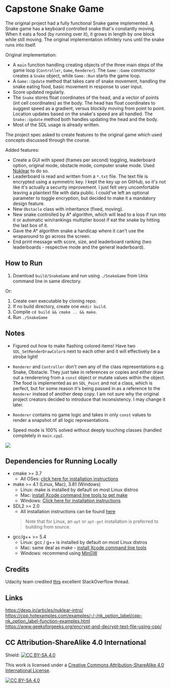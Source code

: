 # Capstone Snake Game

The original project had a fully functional Snake game implemented. A Snake game has a keyboard controlled snake that's constantly moving.
When it eats a food (by running over it), it grows in length by one block while still moving. The original implementation infinitely runs until the snake runs into itself.

Original implementation:
- A `main` function handling creating objects of the three main steps of the game loop (`Controller`, `Game`, `Renderer`). The `Game::Game` constructor creates a `Snake` object, while `Game::Run` starts the game loop.
- A `Game::Update` method that takes care of snake movement, handling the snake eating food, basic movement in response to user input.
- Score updated regularly.
- The `Snake` stores float coordinates of the head, and a vector of points (int cell coordinates) as the body. The head has float
coordinates to suggest speed as a gradient, versus blockily moving from point to point. Location updates based on the snake's speed
are all handled. The `Snake::Update` method both handles updating the head and the body.
- Most of the SDL usage is already written.

The project spec asked to create features to the original game which used concepts discussed through the course. 

Added features:
- Create a GUI with speed (frames per second) toggling, leaderboard option, original mode, obstacle mode, computer snake mode. Used [Nuklear](https://github.com/Immediate-Mode-UI/Nuklear/) to do so.
- Leaderboard is read and written from a `*.txt` file. The text file is encrypted using a symmetric key. I kept the key up on GitHub,
so it's not like it's actually a security improvement. I just felt very uncomfortable leaving a plaintext file with data public. I could've
left an optional parameter to toggle encryption, but decided to make it a mandatory design feature.
- New `Obstacle` class with inheritance (fixed, moving).
- New snake controlled by A* algorithm, which will lead to a loss if run into it or
automatic win/rankings multiplier boost if eat the snake by hitting the last box of it.
- Gave the A* algorithm snake a handicap where it can't use the wraparound to go across the screen.
- End print message with score, size, and leaderboard ranking (two leaderboards - respective mode and the general leaderboard).

## How to Run

1. Download `build/SnakeGame` and run using `./SnakeGame` from Unix command line in same directory.

Or:

1. Create own executable by cloning repo.
2. If no build directory, create one `mkdir build`.
3. Compile `cd build && cmake .. && make`.
4. Run `./SnakeGame`

## Notes

- Figured out how to make flashing colored items! Have two `SDL_SetRenderDrawColor`s next to each other and it will effectively be a strobe light!

- `Renderer` and `Controller` don't own any of the class representations e.g. Snake, Obstacle. They just take in references or 
copies and either draw out a renderering from a `const` object or mutate values within the object. The food is 
implemented as an `SDL_Point` and not a class, which is perfect, but for some reason it's being passed in as a reference to 
the `Renderer` instead of another deep copy. I am not sure why the original project creators decided to introduce
that inconsistency. I may change it later.
- `Renderer` contains no game logic and takes in only `const` values to render a snapshot of all logic representations.
- Speed mode is 100% solved without deeply touching classes (handled completely in `main.cpp`).

<img src="snake_game.gif"/>

## Dependencies for Running Locally
* cmake >= 3.7
  * All OSes: [click here for installation instructions](https://cmake.org/install/)
* make >= 4.1 (Linux, Mac), 3.81 (Windows)
  * Linux: make is installed by default on most Linux distros
  * Mac: [install Xcode command line tools to get make](https://developer.apple.com/xcode/features/)
  * Windows: [Click here for installation instructions](http://gnuwin32.sourceforge.net/packages/make.htm)
* SDL2 >= 2.0
  * All installation instructions can be found [here](https://wiki.libsdl.org/Installation)
  >Note that for Linux, an `apt` or `apt-get` installation is preferred to building from source. 
* gcc/g++ >= 5.4
  * Linux: gcc / g++ is installed by default on most Linux distros
  * Mac: same deal as make - [install Xcode command line tools](https://developer.apple.com/xcode/features/)
  * Windows: recommend using [MinGW](http://www.mingw.org/)


## Credits

Udacity team credited [this](https://codereview.stackexchange.com/questions/212296/snake-game-in-c-with-sdl) excellent StackOverflow thread.

## Links

https://dexp.in/articles/nuklear-intro/
https://cpp.hotexamples.com/examples/-/-/nk_option_label/cpp-nk_option_label-function-examples.html
https://www.geeksforgeeks.org/encrypt-and-decrypt-text-file-using-cpp/

## CC Attribution-ShareAlike 4.0 International


Shield: [![CC BY-SA 4.0][cc-by-sa-shield]][cc-by-sa]

This work is licensed under a
[Creative Commons Attribution-ShareAlike 4.0 International License][cc-by-sa].

[![CC BY-SA 4.0][cc-by-sa-image]][cc-by-sa]

[cc-by-sa]: http://creativecommons.org/licenses/by-sa/4.0/
[cc-by-sa-image]: https://licensebuttons.net/l/by-sa/4.0/88x31.png
[cc-by-sa-shield]: https://img.shields.io/badge/License-CC%20BY--SA%204.0-lightgrey.svg
